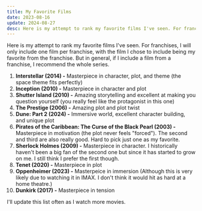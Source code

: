 ```yaml
---
title: My Favorite Films
date: 2023-08-16
update: 2024-08-27
desc: Here is my attempt to rank my favorite films I've seen. For franchises, I will only include one film per franchise, with the film I chose to include being my favorite from the franchise.
---
```


Here is my attempt to rank my favorite films I've seen. For franchises, I will only include one film per franchise, with the film I chose to include being my favorite from the franchise. But in general, if I include a film from a franchise, I recommend the whole series.

1. **Interstellar (2014) -** Masterpiece in character, plot, and theme (the space theme fits perfectly)
2. **Inception (2010) -** Masterpiece in character and plot
3. **Shutter Island (2010) -** Amazing storytelling and excellent at making you question yourself (you really feel like the protagonist in this one)
4. **The Prestige (2006) -** Amazing plot and plot twist
5. **Dune: Part 2 (2024) -** Immersive world, excellent character building, and unique plot
6. **Pirates of the Caribbean: The Curse of the Black Pearl (2003) -** Masterpiece in motivation (the plot never feels "forced"). The second and third are also really good. Hard to pick just one as my favorite.
7. **Sherlock Holmes (2009) -** Masterpiece in character. I historically haven't been a big fan of the second one but since it has started to grow on me. I still think I prefer the first though.
8. **Tenet (2020) -** Masterpiece in plot
9. **Oppenheimer (2023) -** Masterpeice in immersion (Although this is very likely due to watching it in IMAX. I don't think it would hit as hard at a home theatre.)
10. **Dunkirk (2017) -** Masterpiece in tension

I'll update this list often as I watch more movies.